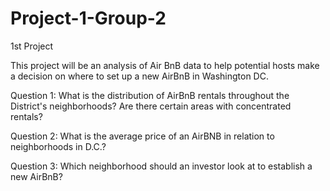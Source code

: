 # Project-1-Group-2
1st Project

This project will be an analysis of Air BnB data to help potential hosts make a decision on where to set up a new AirBnB in Washington DC.


Question 1: What is the distribution of AirBnB rentals throughout the District's neighborhoods? Are there certain areas with concentrated rentals?

Question 2: What is the average price of an AirBNB in relation to neighborhoods in D.C.?

Question 3: Which neighborhood should an investor look at to establish a new AirBnB?
